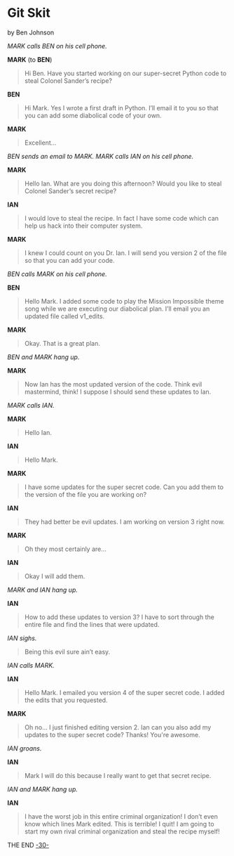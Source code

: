 # Git Skit

by Ben Johnson


_MARK calls BEN on his cell phone._

**MARK** (to **BEN**)
>Hi Ben. Have you started working on our super-secret Python code to steal Colonel Sander’s recipe?

**BEN**
>Hi Mark. Yes I wrote a first draft in Python. I’ll email it to you so that you can add some diabolical code of your own.

**MARK**
>Excellent…

_BEN sends an email to MARK. MARK calls IAN on his cell phone._

**MARK**
>Hello Ian. What are you doing this afternoon? Would you like to steal Colonel Sander’s secret recipe?

**IAN**
>I would love to steal the recipe. In fact I have some code which can help us hack into their computer system.

**MARK**
>I knew I could count on you Dr. Ian. I will send you version 2 of the file so that you can add your code.

_BEN calls MARK on his cell phone._

**BEN**
>Hello Mark. I added some code to play the Mission Impossible theme song while we are executing our diabolical plan. I’ll email you an updated file called v1_edits.

**MARK**
>Okay. That is a great plan.

_BEN and MARK hang up._

**MARK**
>Now Ian has the most updated version of the code. Think evil mastermind, think! I suppose I should send these updates to Ian.

_MARK calls IAN._

**MARK**
>Hello Ian.

**IAN**
>Hello Mark.

**MARK**
>I have some updates for the super secret code. Can you add them to the version of the file you are working on?

**IAN**
>They had better be evil updates. I am working on version 3 right now.

**MARK**
>Oh they most certainly are…

**IAN**
>Okay I will add them.

_MARK and IAN hang up._

**IAN**
>How to add these updates to version 3? I have to sort through the entire file and find the lines that were updated.

_IAN sighs._
>Being this evil sure ain’t easy.


_IAN calls MARK._

**IAN**
>Hello Mark. I emailed you version 4 of the super secret code. I added the edits that you requested.

**MARK**
>Oh no… I just finished editing version 2. Ian can you also add my updates to the super secret code? Thanks!  You're awesome.

_IAN groans._

**IAN**
>Mark I will do this because I really want to get that secret recipe.

_IAN and MARK hang up._

**IAN**
>I have the worst job in this entire criminal organization! I don’t even know which lines Mark edited. This is terrible! I quit! I am going to start my own rival criminal organization and steal the recipe myself!

THE END
[-30-](https://en.wikipedia.org/wiki/-30-)
